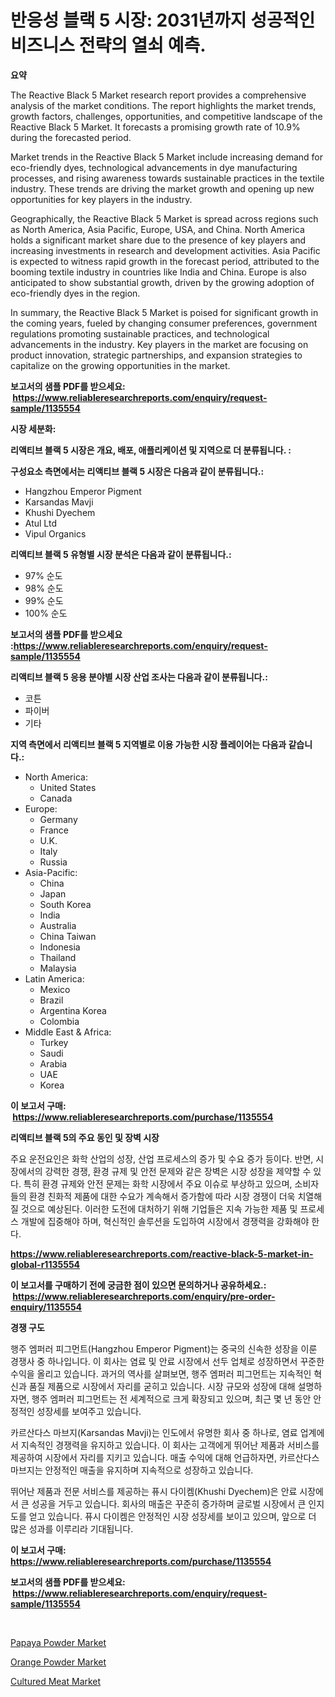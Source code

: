 <p><h1>반응성 블랙 5 시장: 2031년까지 성공적인 비즈니스 전략의 열쇠 예측.</h1></p><p><strong>요약</strong></p>
<p><p>The Reactive Black 5 Market research report provides a comprehensive analysis of the market conditions. The report highlights the market trends, growth factors, challenges, opportunities, and competitive landscape of the Reactive Black 5 Market. It forecasts a promising growth rate of 10.9% during the forecasted period.</p><p>Market trends in the Reactive Black 5 Market include increasing demand for eco-friendly dyes, technological advancements in dye manufacturing processes, and rising awareness towards sustainable practices in the textile industry. These trends are driving the market growth and opening up new opportunities for key players in the industry.</p><p>Geographically, the Reactive Black 5 Market is spread across regions such as North America, Asia Pacific, Europe, USA, and China. North America holds a significant market share due to the presence of key players and increasing investments in research and development activities. Asia Pacific is expected to witness rapid growth in the forecast period, attributed to the booming textile industry in countries like India and China. Europe is also anticipated to show substantial growth, driven by the growing adoption of eco-friendly dyes in the region.</p><p>In summary, the Reactive Black 5 Market is poised for significant growth in the coming years, fueled by changing consumer preferences, government regulations promoting sustainable practices, and technological advancements in the industry. Key players in the market are focusing on product innovation, strategic partnerships, and expansion strategies to capitalize on the growing opportunities in the market.</p></p>
<p><strong>보고서의 샘플 PDF를 받으세요: &nbsp;<a href="https://www.reliableresearchreports.com/enquiry/request-sample/1135554">https://www.reliableresearchreports.com/enquiry/request-sample/1135554</a></strong></p>
<p><strong>시장 세분화:</strong></p>
<p><strong> 리액티브 블랙 5 시장은 개요, 배포, 애플리케이션 및 지역으로 더 분류됩니다. :</strong></p>
<p><strong>구성요소 측면에서는 리액티브 블랙 5 시장은 다음과 같이 분류됩니다.:</strong></p>
<p><ul><li>Hangzhou Emperor Pigment</li><li>Karsandas Mavji</li><li>Khushi Dyechem</li><li>Atul Ltd</li><li>Vipul Organics</li></ul></p>
<p><strong> 리액티브 블랙 5 유형별 시장 분석은 다음과 같이 분류됩니다.:</strong></p>
<p><ul><li>97% 순도</li><li>98% 순도</li><li>99% 순도</li><li>100% 순도</li></ul></p>
<p><strong>보고서의 샘플 PDF를 받으세요 :<a href="https://www.reliableresearchreports.com/enquiry/request-sample/1135554">https://www.reliableresearchreports.com/enquiry/request-sample/1135554</a></strong></p>
<p><strong> 리액티브 블랙 5 응용 분야별 시장 산업 조사는 다음과 같이 분류됩니다.:</strong></p>
<p><ul><li>코튼</li><li>파이버</li><li>기타</li></ul></p>
<p><strong>지역 측면에서 리액티브 블랙 5 지역별로 이용 가능한 시장 플레이어는 다음과 같습니다.:</strong></p>
<p><ul>
    <li>
        North America:
        <ul>
            <li>United States</li>
            <li>Canada</li>
        </ul>
    </li>
    <li>
        Europe:
        <ul>
            <li>Germany</li>
            <li>France</li>
            <li>U.K.</li>
            <li>Italy</li>
            <li>Russia</li>
        </ul>
    </li>
    <li>
        Asia-Pacific:
        <ul>
            <li>China</li>
            <li>Japan</li>
            <li>South Korea</li>
            <li>India</li>
            <li>Australia</li>
            <li>China Taiwan</li>
            <li>Indonesia</li>
            <li>Thailand</li>
            <li>Malaysia</li>
        </ul>
    </li>
    <li>
        Latin America:
        <ul>
            <li>Mexico</li>
            <li>Brazil</li>
            <li>Argentina Korea</li>
            <li>Colombia</li>
        </ul>
    </li>
    <li>
        Middle East & Africa:
        <ul>
            <li>Turkey</li>
            <li>Saudi</li>
            <li>Arabia</li>
            <li>UAE</li>
            <li>Korea</li>
        </ul>
    </li>
    </ul></p>
<p><strong>이 보고서 구매: &nbsp;<a href="https://www.reliableresearchreports.com/purchase/1135554">https://www.reliableresearchreports.com/purchase/1135554</a></strong></p>
<p><strong>리액티브 블랙 5의 주요 동인 및 장벽 시장</strong></p>
<p><p>주요 운전요인은 화학 산업의 성장, 산업 프로세스의 증가 및 수요 증가 등이다. 반면, 시장에서의 강력한 경쟁, 환경 규제 및 안전 문제와 같은 장벽은 시장 성장을 제약할 수 있다. 특히 환경 규제와 안전 문제는 화학 시장에서 주요 이슈로 부상하고 있으며, 소비자들의 환경 친화적 제품에 대한 수요가 계속해서 증가함에 따라 시장 경쟁이 더욱 치열해질 것으로 예상된다. 이러한 도전에 대처하기 위해 기업들은 지속 가능한 제품 및 프로세스 개발에 집중해야 하며, 혁신적인 솔루션을 도입하여 시장에서 경쟁력을 강화해야 한다.</p></p>
<p><strong><a href="https://www.reliableresearchreports.com/reactive-black-5-market-in-global-r1135554">https://www.reliableresearchreports.com/reactive-black-5-market-in-global-r1135554</a></strong></p>
<p><strong>이 보고서를 구매하기 전에 궁금한 점이 있으면 문의하거나 공유하세요.: &nbsp;<a href="https://www.reliableresearchreports.com/enquiry/pre-order-enquiry/1135554">https://www.reliableresearchreports.com/enquiry/pre-order-enquiry/1135554</a></strong></p>
<p><strong>경쟁 구도</strong></p>
<p><p>행주 엠퍼러 피그먼트(Hangzhou Emperor Pigment)는 중국의 신속한 성장을 이룬 경쟁사 중 하나입니다. 이 회사는 염료 및 안료 시장에서 선두 업체로 성장하면서 꾸준한 수익을 올리고 있습니다. 과거의 역사를 살펴보면, 행주 엠퍼러 피그먼트는 지속적인 혁신과 품질 제품으로 시장에서 자리를 굳히고 있습니다. 시장 규모와 성장에 대해 설명하자면, 행주 엠퍼러 피그먼트는 전 세계적으로 크게 확장되고 있으며, 최근 몇 년 동안 안정적인 성장세를 보여주고 있습니다.</p><p>카르산다스 마브지(Karsandas Mavji)는 인도에서 유명한 회사 중 하나로, 염료 업계에서 지속적인 경쟁력을 유지하고 있습니다. 이 회사는 고객에게 뛰어난 제품과 서비스를 제공하여 시장에서 자리를 지키고 있습니다. 매출 수익에 대해 언급하자면, 카르산다스 마브지는 안정적인 매출을 유지하며 지속적으로 성장하고 있습니다.</p><p>뛰어난 제품과 전문 서비스를 제공하는 퓨시 다이켐(Khushi Dyechem)은 안료 시장에서 큰 성공을 거두고 있습니다. 회사의 매출은 꾸준히 증가하며 글로벌 시장에서 큰 인지도를 얻고 있습니다. 퓨시 다이켐은 안정적인 시장 성장세를 보이고 있으며, 앞으로 더 많은 성과를 이루리라 기대됩니다.</p></p>
<p><strong>이 보고서 구매: &nbsp; <a href="https://www.reliableresearchreports.com/purchase/1135554">https://www.reliableresearchreports.com/purchase/1135554</a></strong></p>
<p><strong>보고서의 샘플 PDF를 받으세요: &nbsp;<a href="https://www.reliableresearchreports.com/enquiry/request-sample/1135554">https://www.reliableresearchreports.com/enquiry/request-sample/1135554</a></strong><strong></strong></p>
<p>&nbsp;</p>
<p><p><a href="https://www.linkedin.com/pulse/papaya-powder-market-analysis-its-cagr-segmentation-global-iah7c?trackingId=%2FGCkugGE4%2FTtx6nZvRzQ1A%3D%3D">Papaya Powder Market</a></p><p><a href="https://www.linkedin.com/pulse/orange-powder-market-insight-trends-growth-forecasted-from-knagc?trackingId=B4yDBdyCeN1d4B3H8gEzTQ%3D%3D">Orange Powder Market</a></p><p><a href="https://www.linkedin.com/pulse/cultured-meat-market-size-cagr-trends-2024-2030-brainorm-qokwf?trackingId=%2BI7s1K4c1GbHQwZbz9XA5Q%3D%3D">Cultured Meat Market</a></p></p>